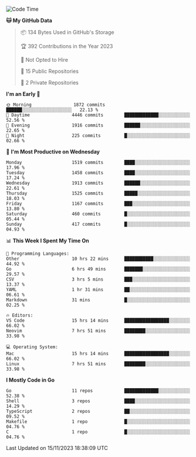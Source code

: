 <!--START_SECTION:waka-->
![Code Time](http://img.shields.io/badge/Code%20Time-220%20hrs%206%20mins-blue)

**🐱 My GitHub Data** 

> 📦 134 Bytes Used in GitHub's Storage 
 > 
> 🏆 392 Contributions in the Year 2023
 > 
> 🚫 Not Opted to Hire
 > 
> 📜 15 Public Repositories 
 > 
> 🔑 2 Private Repositories 
 > 
**I'm an Early 🐤** 

```text
🌞 Morning                1872 commits        ██████░░░░░░░░░░░░░░░░░░░   22.13 % 
🌆 Daytime                4446 commits        █████████████░░░░░░░░░░░░   52.56 % 
🌃 Evening                1916 commits        ██████░░░░░░░░░░░░░░░░░░░   22.65 % 
🌙 Night                  225 commits         █░░░░░░░░░░░░░░░░░░░░░░░░   02.66 % 
```
📅 **I'm Most Productive on Wednesday** 

```text
Monday                   1519 commits        ████░░░░░░░░░░░░░░░░░░░░░   17.96 % 
Tuesday                  1458 commits        ████░░░░░░░░░░░░░░░░░░░░░   17.24 % 
Wednesday                1913 commits        ██████░░░░░░░░░░░░░░░░░░░   22.61 % 
Thursday                 1525 commits        █████░░░░░░░░░░░░░░░░░░░░   18.03 % 
Friday                   1167 commits        ███░░░░░░░░░░░░░░░░░░░░░░   13.80 % 
Saturday                 460 commits         █░░░░░░░░░░░░░░░░░░░░░░░░   05.44 % 
Sunday                   417 commits         █░░░░░░░░░░░░░░░░░░░░░░░░   04.93 % 
```


📊 **This Week I Spent My Time On** 

```text
💬 Programming Languages: 
Other                    10 hrs 22 mins      ███████████░░░░░░░░░░░░░░   44.92 % 
Go                       6 hrs 49 mins       ███████░░░░░░░░░░░░░░░░░░   29.57 % 
CSV                      3 hrs 5 mins        ███░░░░░░░░░░░░░░░░░░░░░░   13.37 % 
YAML                     1 hr 31 mins        ██░░░░░░░░░░░░░░░░░░░░░░░   06.61 % 
Markdown                 31 mins             █░░░░░░░░░░░░░░░░░░░░░░░░   02.25 % 

🔥 Editors: 
VS Code                  15 hrs 14 mins      █████████████████░░░░░░░░   66.02 % 
Neovim                   7 hrs 51 mins       ████████░░░░░░░░░░░░░░░░░   33.98 % 

💻 Operating System: 
Mac                      15 hrs 14 mins      █████████████████░░░░░░░░   66.02 % 
Linux                    7 hrs 51 mins       ████████░░░░░░░░░░░░░░░░░   33.98 % 
```

**I Mostly Code in Go** 

```text
Go                       11 repos            █████████████░░░░░░░░░░░░   52.38 % 
Shell                    3 repos             ████░░░░░░░░░░░░░░░░░░░░░   14.29 % 
TypeScript               2 repos             ██░░░░░░░░░░░░░░░░░░░░░░░   09.52 % 
Makefile                 1 repo              █░░░░░░░░░░░░░░░░░░░░░░░░   04.76 % 
C                        1 repo              █░░░░░░░░░░░░░░░░░░░░░░░░   04.76 % 
```




 Last Updated on 15/11/2023 18:38:09 UTC
<!--END_SECTION:waka-->
